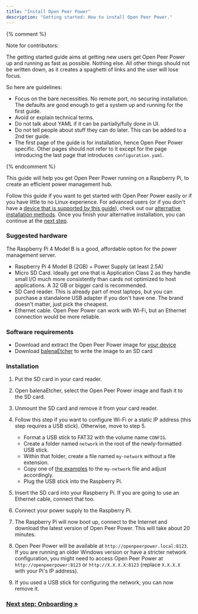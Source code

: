 ```yaml
---
title: "Install Open Peer Power"
description: "Getting started: How to install Open Peer Power."
---
```


{% comment %}

Note for contributors:

The getting started guide aims at getting new users get Open Peer Power up and
running as fast as possible. Nothing else. All other things should not be
written down, as it creates a spaghetti of links and the user will lose focus.

So here are guidelines:

 - Focus on the bare necessities. No remote port, no securing installation. The
   defaults are good enough to get a system up and running for the first guide.
 - Avoid or explain technical terms.
 - Do not talk about YAML if it can be partially/fully done in UI.
 - Do not tell people about stuff they can do later. This can be added to a
   2nd tier guide.
 - The first page of the guide is for installation, hence Open Peer Power specific.
   Other pages should not refer to it except for the page introducing the last
   page that introduces `configuration.yaml`.

{% endcomment %}

This guide will help you get Open Peer Power running on a Raspberry Pi, to create an efficient power management hub.

Follow this guide if you want to get started with Open Peer Power easily or if you have little to no Linux experience. For advanced users (or if you don't have a [device that is supported by this guide][supported]), check out our [alternative installation methods](/docs/installation/). Once you finish your alternative installation, you can continue at the [next step][next-step].

[supported]: /hassio/installation/

### Suggested hardware

The Raspberry Pi 4 Model B is a good, affordable option for the power management server. 

- Raspberry Pi 4 Model B (2GB) + Power Supply (at least 2.5A)
- Micro SD Card. Ideally get one that is Application Class 2 as they handle small I/O much more consistently than cards not optimized to host applications. A 32 GB or bigger card is recommended.
- SD Card reader. This is already part of most laptops, but you can purchase a standalone USB adapter if you don't have one. The brand doesn't matter, just pick the cheapest.
- Ethernet cable. Open Peer Power can work with Wi-Fi, but an Ethernet connection would be more reliable.

### Software requirements

- Download and extract the Open Peer Power image for [your device](/hassio/installation/)
- Download [balenaEtcher] to write the image to an SD card

[balenaEtcher]: https://www.balena.io/etcher

### Installation

1. Put the SD card in your card reader.
2. Open balenaEtcher, select the Open Peer Power image and flash it to the SD card.
3. Unmount the SD card and remove it from your card reader.
4. Follow this step if you want to configure Wi-Fi or a static IP address (this step requires a USB stick). Otherwise, move to step 5.
   - Format a USB stick to FAT32 with the volume name `CONFIG`.
   - Create a folder named `network` in the root of the newly-formatted USB stick.
   - Within that folder, create a file named `my-network` without a file extension.
   - Copy one of [the examples] to the `my-network` file and adjust accordingly.
   - Plug the USB stick into the Raspberry Pi.

5. Insert the SD card into your Raspberry Pi. If you are going to use an Ethernet cable, connect that too.
6. Connect your power supply to the Raspberry Pi.
7. The Raspberry Pi will now boot up, connect to the Internet and download the latest version of Open Peer Power. This will take about 20 minutes.
8. Open Peer Power will be available at `http://openpeerpower.local:8123`. If you are running an older Windows version or have a stricter network configuration, you might need to access Open Peer Power at `http://openpeerpower:8123` or `http://X.X.X.X:8123` (replace `X.X.X.X` with your Pi's IP address).
9. If you used a USB stick for configuring the network, you can now remove it.

[the examples]: https://github.com/OpenPeerPower/hassos/blob/dev/Documentation/network.md

### [Next step: Onboarding &raquo;][next-step]

[next-step]: /getting-started/onboarding/
